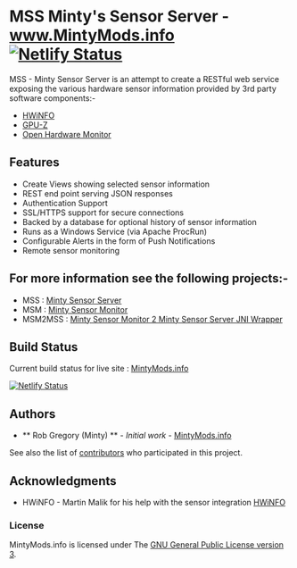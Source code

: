 # MSS Minty's Sensor Server - www.MintyMods.info [![Netlify Status](https://api.netlify.com/api/v1/badges/ae30fd9b-8533-4518-ba87-76a491bc3fda/deploy-status)](https://app.netlify.com/sites/mintymods/deploys)
MSS - Minty Sensor Server is an attempt to create a RESTful web service exposing the various hardware sensor information provided by 3rd party software components:-
   * [HWiNFO](https://www.hwinfo.com) 
   * [GPU-Z](https://www.techpowerup.com/gpuz/) 
   * [Open Hardware Monitor](https://openhardwaremonitor.org/) 

## Features
   * Create Views showing selected sensor information
   * REST end point serving JSON responses
   * Authentication Support 
   * SSL/HTTPS support for secure connections
   * Backed by a database for optional history of sensor information
   * Runs as a Windows Service (via Apache ProcRun)
   * Configurable Alerts in the form of Push Notifications
   * Remote sensor monitoring


## For more information see the following projects:-
* MSS : [Minty Sensor Server](https://github.com/MintyMods/MintySensorServer)
* MSM : [Minty Sensor Monitor](https://github.com/MintyMods/MintySensorMonitor)
* MSM2MSS : [Minty Sensor Monitor 2 Minty Sensor Server JNI Wrapper](https://github.com/MintyMods/MintySm2MintySsJniWrapper)

## Build Status
Current build status for live site : [MintyMods.info](https://mintymods.info)

[![Netlify Status](https://api.netlify.com/api/v1/badges/ae30fd9b-8533-4518-ba87-76a491bc3fda/deploy-status)](https://app.netlify.com/sites/mintymods/deploys)

## Authors

* ** Rob Gregory (Minty) ** - *Initial work* - [MintyMods.info](https://github.com/MintyMods/MintyMods.info)

See also the list of [contributors](doc/CONTRIBUTORS.md) who participated in this project.

## Acknowledgments

  * HWiNFO - Martin Malik for his help with the sensor integration [HWiNFO](http://hwinfo.com)  
  
### License
MintyMods.info is licensed under The [GNU General Public License version 3](https://www.gnu.org/licenses/gpl-3.0.en.html).
  
  
  
